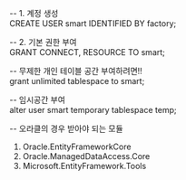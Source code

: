 
-- 1. 계정 생성<br>
CREATE USER smart IDENTIFIED BY factory;

-- 2. 기본 권한 부여<br>
GRANT CONNECT, RESOURCE TO smart;

-- 무제한 개인 테이블 공간 부여하려면!! <br>
grant unlimited tablespace to smart;

-- 임시공간 부여 <br>
alter user smart temporary tablespace temp;


-- 오라클의 경우 받아야 되는 모듈<br>
1) Oracle.EntityFrameworkCore <br>
2) Oracle.ManagedDataAccess.Core <br>
3) Microsoft.EntityFramework.Tools <br>

